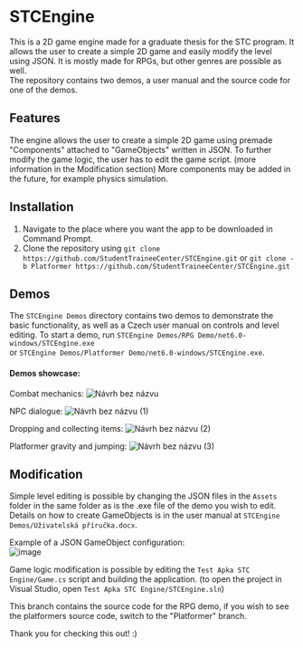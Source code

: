 # STCEngine
This is a 2D game engine made for a graduate thesis for the STC program. It allows the user to create a simple 2D game and easily modify the level using JSON. It is mostly made for RPGs, but other genres are possible as well.  
The repository contains two demos, a user manual and the source code for one of the demos.
## Features
The engine allows the user to create a simple 2D game using premade "Components" attached to "GameObjects" written in JSON. To further modify the game logic, the user has to edit the game script. (more information in the Modification section)
More components may be added in the future, for example physics simulation.
## Installation
1. Navigate to the place where you want the app to be downloaded in Command Prompt.
2. Clone the repository using `git clone https://github.com/StudentTraineeCenter/STCEngine.git` or `git clone -b Platformer https://github.com/StudentTraineeCenter/STCEngine.git`

## Demos
The `STCEngine Demos` directory contains two demos to demonstrate the basic functionality, as well as a Czech user manual on controls and level editing.
To start a demo, run `STCEngine Demos/RPG Demo/net6.0-windows/STCEngine.exe`  
or `STCEngine Demos/Platformer Demo/net6.0-windows/STCEngine.exe`.
#### Demos showcase:
Combat mechanics: 
![Návrh bez názvu](https://github.com/StudentTraineeCenter/STCEngine/assets/146582539/b72f9621-d09f-4d60-92e2-396d92df3754)
  
NPC dialogue:
![Návrh bez názvu (1)](https://github.com/StudentTraineeCenter/STCEngine/assets/146582539/4375507a-888b-443f-ac52-025ca5dbeda3)
  
Dropping and collecting items:
![Návrh bez názvu (2)](https://github.com/StudentTraineeCenter/STCEngine/assets/146582539/081d81aa-942f-4328-bec2-61786a95e3c9)
  
Platformer gravity and jumping:
![Návrh bez názvu (3)](https://github.com/StudentTraineeCenter/STCEngine/assets/146582539/8e00998f-8737-43da-8b5a-52fd0fdc9b15)


## Modification
Simple level editing is possible by changing the JSON files in the `Assets` folder in the same folder as is the .exe file of the demo you wish to edit. Details on how to create GameObjects is in the user manual at `STCEngine Demos/Uživatelská příručka.docx`.  
  
Example of a JSON GameObject configuration:  
![image](https://github.com/StudentTraineeCenter/STCEngine/assets/146582539/5188959a-f96a-48e9-aa0c-386f364a3e90)

Game logic modification is possible by editing the `Test Apka STC Engine/Game.cs` script and building the application. (to open the project in Visual Studio, open `Test Apka STC Engine/STCEngine.sln`) 

This branch contains the source code for the RPG demo, if you wish to see the platformers source code, switch to the "Platformer" branch.

Thank you for checking this out! :)
